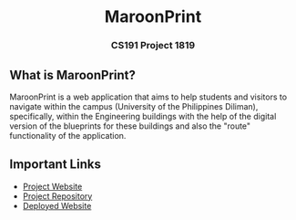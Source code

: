 <p align="center">
  <h1 align="center">MaroonPrint</h1>
  <h3 align="center">CS191 Project 1819</h3>
</p>

<!-- ABOUT THE PROJECT -->
## What is MaroonPrint?

MaroonPrint is a web application that aims to help students and visitors to navigate within the campus (University of the Philippines Diliman), specifically, within the Engineering buildings with the help of the digital version of the blueprints for these buildings and also the "route" functionality of the application.

## Important Links
* [Project Website](https://maroonprint.tumblr.com/)
* [Project Repository](https://github.com/kerstenleeeee/maroonprint-app)
* [Deployed Website](http://maroonprint.herokuapp.com/)
